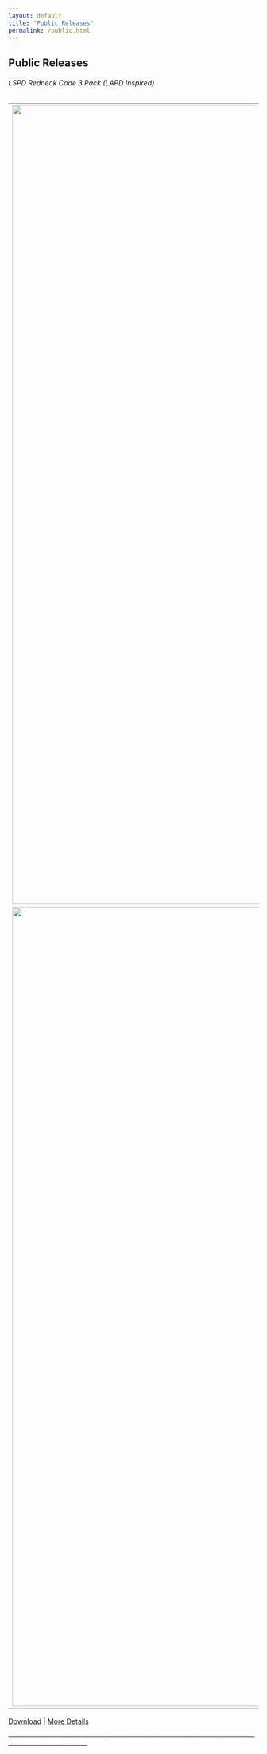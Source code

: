 ```yaml
---
layout: default
title: "Public Releases"
permalink: /public.html
---
```


## Public Releases

###### LSPD Redneck Code 3 Pack (LAPD Inspired)

| | | |
|:-------------------------:|:-------------------------:|:-------------------------:|
|<img width="1604" alt="RedneckExplorer" src="https://cdn.discordapp.com/attachments/854396343388864542/874448889070092299/unknown.png"> |  <img width="1604" alt="screen shot 2017-08-07 at 12 18 15 pm" src="https://user-images.githubusercontent.com/297678/29892310-03e92256-8d83-11e7-9b58-986dcb6f702e.png">|<img width="1604" alt="screen shot 2017-08-07 at 12 18 15 pm" src="https://user-images.githubusercontent.com/297678/29892310-03e92256-8d83-11e7-9b58-986dcb6f702e.png">|
|<img width="1604" alt="screen shot 2017-08-07 at 12 18 15 pm" src="https://user-images.githubusercontent.com/297678/29892310-03e92256-8d83-11e7-9b58-986dcb6f702e.png">  |  <img width="1604" alt="screen shot 2017-08-07 at 12 18 15 pm" src="https://user-images.githubusercontent.com/297678/29892310-03e92256-8d83-11e7-9b58-986dcb6f702e.png">|

[Download](https://namedeveloper.github.io/portfolio//error.html) | [More Details](https://namedeveloper.github.io/portfolio//rednecklspd.html)

──────────────────────────────────────────────────────────────────
